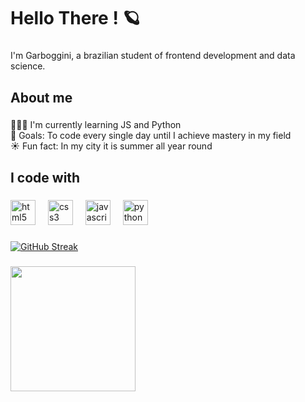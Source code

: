 <h1 align="left">Hello There ! 🪐 </h1>

###

<p align="left">I'm Garboggini, a brazilian student of frontend development and data science. </p>

###

<h2 align="left">About me</h2>

###

<p align="left">🧙🏻‍♂️ I'm currently learning JS and Python <br> 🚀 Goals: To code every single day until I achieve mastery in my field <br> ☀️ Fun fact: In my city it is summer all year round </p>

###

<h2 align="left">I code with</h2>

###

<div align="left">
  <img src="https://cdn.jsdelivr.net/gh/devicons/devicon/icons/html5/html5-original.svg" height="40" alt="html5 logo"  />
  <img width="12" />
  <img src="https://cdn.jsdelivr.net/gh/devicons/devicon/icons/css3/css3-original.svg" height="40" alt="css3 logo"  />
  <img width="12" />
  <img src="https://cdn.jsdelivr.net/gh/devicons/devicon/icons/javascript/javascript-original.svg" height="40" alt="javascript logo"  />
  <img width="12" />
  <img src="https://cdn.jsdelivr.net/gh/devicons/devicon/icons/python/python-original.svg" height="40" alt="python logo"  />
</div>

###

[![GitHub Streak](https://streak-stats.demolab.com?user=egarboggini&theme=elegant&hide_border=true&locale=pt_BR)](https://git.io/streak-stats)

###

<div align="left">
  <img height="200" src="https://i.pinimg.com/originals/af/93/62/af936255d35bb748ee0e0dceb43c07e7.gif"  />
</div>
